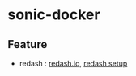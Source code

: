 # sonic-docker

## Feature

- redash : [redash.io](https://redash.io/help/open-source/setup#-Docker), [redash setup](https://github.com/getredash/setup)

